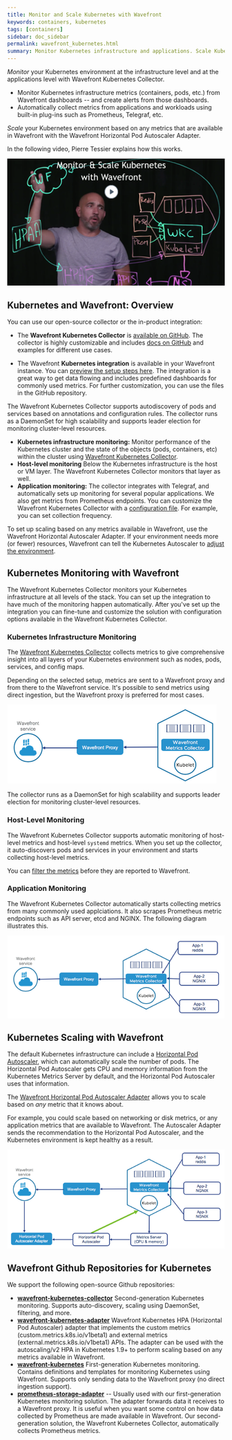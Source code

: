 ```yaml
---
title: Monitor and Scale Kubernetes with Wavefront
keywords: containers, kubernetes
tags: [containers]
sidebar: doc_sidebar
permalink: wavefront_kubernetes.html
summary: Monitor Kubernetes infrastructure and applications. Scale Kubernetes workloads based on metrics in Wavefront.
---
```

*Monitor* your Kubernetes environment at the infrastructure level and at the applications level with Wavefront Kubernetes Collector.

* Monitor Kubernetes infrastructure metrics (containers, pods, etc.) from Wavefront dashboards -- and create alerts from those dashboards.
* Automatically collect metrics from applications and workloads using built-in plug-ins such as Prometheus, Telegraf, etc.

*Scale* your Kubernetes environment based on any metrics that are available in Wavefront with the Wavefront Horizontal Pod Autoscaler Adapter.


In the following video, Pierre Tessier explains how this works.

<p><a href="XX"><img src="/images/v_kubernetes_pierre_2.png" style="width: 700px;" alt="monitor and scale kubernetes"/></a>
</p>

## Kubernetes and Wavefront: Overview

You can use our open-source collector or the in-product integration:
* The **Wavefront Kubernetes Collector** is [available on GitHub](https://github.com/wavefrontHQ/wavefront-kubernetes-collector). The collector is highly customizable and includes [docs on GitHub](https://github.com/wavefrontHQ/wavefront-kubernetes-collector/tree/master/docs) and examples for different use cases.

* The Wavefront **Kubernetes integration** is available in your Wavefront instance. You can [preview the setup steps here](kubernetes.html). The integration is a great way to get data flowing and includes predefined dashboards for commonly used metrics. For further customization, you can use the files in the GitHub repository.

The Wavefront Kubernetes Collector supports autodiscovery of pods and services based on annotations and configuration rules. The collector runs as a DaemonSet for high scalability and supports leader election for monitoring cluster-level resources.

* **Kubernetes infrastructure monitoring:** Monitor performance of the Kubernetes cluster and the state of the objects (pods, containers, etc) within the cluster using [Wavefront Kubernetes Collector](https://github.com/wavefrontHQ/wavefront-kubernetes-collector).
* **Host-level monitoring** Below the Kubernetes infrastructure is the host or VM layer. The Wavefront Kubernetes Collector monitors that layer as well.
* **Application monitoring:** The collector integrates with Telegraf, and automatically sets up monitoring for several popular applications. We also get metrics from Prometheus endpoints. You can customize the Wavefront Kubernetes Collector with a [configuration file](https://github.com/wavefrontHQ/wavefront-kubernetes-collector/blob/master/docs/configuration.md). For example, you can set collection frequency.

To set up scaling based on any metrics available in Wavefront, use the Wavefront Horizontal Autoscaler Adapter. If your environment needs more (or fewer) resources, Wavefront can tell the Kubernetes Autoscaler to [adjust the environment](https://github.com/wavefrontHQ/wavefront-kubernetes-adapter).

## Kubernetes Monitoring with Wavefront

The Wavefront Kubernetes Collector monitors your Kubernetes infrastructure at all levels of the stack. You can set up the integration to have much of the monitoring happen automatically. After you've set up the integration you can fine-tune and customize the solution with configuration options available in the Wavefront Kubernetes Collector.

### Kubernetes Infrastructure Monitoring

The [Wavefront Kubernetes Collector](https://github.com/wavefrontHQ/wavefront-kubernetes-collector)
collects metrics to give comprehensive insight into all layers of your Kubernetes environment such as nodes, pods, services, and config maps.

Depending on the selected setup, metrics are sent to a Wavefront proxy and from there to the Wavefront service. It's possible to send metrics using direct ingestion, but the Wavefront proxy is preferred for most cases.

![kubernetes core monitoring](/images/kubernetes_core.png)

The collector runs as a DaemonSet for high scalability and supports leader election for monitoring cluster-level resources.

### Host-Level Monitoring

The Wavefront Kubernetes Collector supports automatic monitoring of host-level metrics and host-level `systemd` metrics. When you set up the collector, it auto-discovers pods and services  in your environment and starts collecting host-level metrics.

You can [filter the metrics](https://github.com/wavefrontHQ/wavefront-kubernetes-collector/blob/master/docs/filtering.md) before they are reported to Wavefront.

### Application Monitoring

The Wavefront Kubernetes Collector automatically starts collecting metrics from many commonly used applciations. It also scrapes Prometheus metric endpoints such as API server, etcd and NGINX. The following diagram illustrates this.

![kubernetes application monitoring](/images/kubernetes_apps.png)

## Kubernetes Scaling with Wavefront

The default Kubernetes infrastructure can include a [Horizontal Pod Autoscaler](https://kubernetes.io/docs/tasks/run-application/horizontal-pod-autoscale/), which can automatically scale the number of pods. The Horizontal Pod Autoscaler gets CPU and memory information from the Kubernetes Metrics Server by default, and the Horizontal Pod Autoscaler uses that information.

The [Wavefront Horizontal Pod Autoscaler Adapter](https://www.github.com/wavefrontHQ/wavefront-kubernetes-adapter) allows you to scale based on *any* metric that it knows about.

For example, you could scale based on networking or disk metrics, or any application metrics that are available to Wavefront. The Autoscaler Adapter sends the recommendation to the Horizontal Pod Autoscaler, and the Kubernetes environment is kept healthy as a result.

![kubernetes scaling](/images/kubernetes_scaling.png)


## Wavefront Github Repositories for Kubernetes

We support the following open-source Github repositories:

-  **[wavefront-kubernetes-collector](https://github.com/wavefrontHQ/wavefront-kubernetes-collector)** Second-generation Kubernetes monitoring. Supports auto-discovery, scaling using DaemonSet, filtering, and more.
- **[wavefront-kubernetes-adapter](https://github.com/wavefrontHQ/wavefront-kubernetes-adapter)** Wavefront Kubernetes HPA (Horizontal Pod Autoscaler) adapter that implements the custom metrics (custom.metrics.k8s.io/v1beta1) and external metrics (external.metrics.k8s.io/v1beta1) APIs. The adapter can be used with the autoscaling/v2 HPA in Kubernetes 1.9+ to perform scaling based on any metrics available in Wavefront.
- **[wavefront-kubernetes](https://github.com/wavefrontHQ/wavefront-kubernetes)** First-generation Kubernetes monitoring. Contains definitions and templates for monitoring Kubernetes using Wavefront. Supports only sending data to the Wavefront proxy (no direct ingestion support).
- **[prometheus-storage-adapter](https://github.com/wavefrontHQ/prometheus-storage-adapter)** -- Usually used with our first-generation Kubernetes monitoring solution. The adapter forwards data it receives to a Wavefront proxy. It is useful when you want some control on how data collected by Prometheus are made available in  Wavefront. Our second-generation solution, the Wavefront Kubernetes Collector, automatically collects Prometheus metrics.
